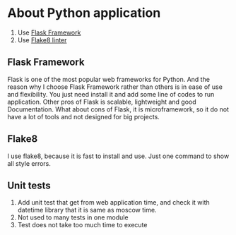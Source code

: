 # About Python application 

1. Use [Flask Framework](https://flask.palletsprojects.com/en/2.2.x/)
2. Use [Flake8 linter](https://flake8.pycqa.org/en/latest/)

## Flask Framework
Flask is one of the most popular web frameworks for Python. 
And the reason why I choose Flask Framework rather than others is in ease of use and flexibility.
You just need install it and add some line of codes to run application. 
Other pros of Flask is scalable, lightweight and good Documentation. 
What about cons of Flask, it is microframework, so it do not have a lot of tools and not designed for big projects.

## Flake8
I use flake8, because it is fast to install and use. Just one command to show all style errors.

## Unit tests
1. Add unit test that get from web application time, and check it with datetime library that it is same as moscow time.
2. Not used to many tests in one module
3. Test does not take too much time to execute